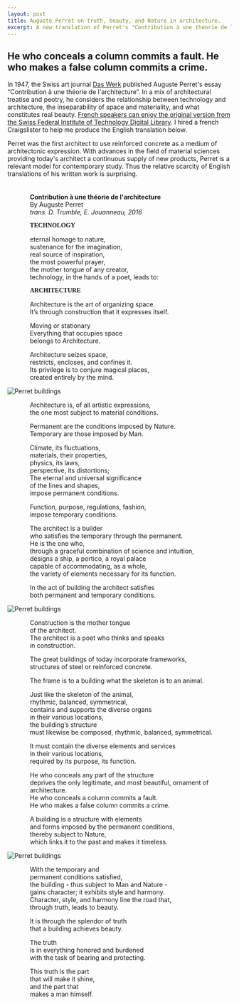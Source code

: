 ```yaml
---
layout: post
title: Auguste Perret on truth, beauty, and Nature in architecture.
excerpt: A new translation of Perret's "Contribution à une théorie de l'architecture"
---
```


## He who conceals a column commits a fault. He who makes a false column commits a crime.

In 1947, the Swiss art journal <a href="http://www.e-periodica.ch/digbib/volumes?UID=wbw-002">Das Werk</a> published Auguste Perret's essay “Contribution à une théorie de l'architecture”. In a mix of architectural treatise and peotry, he considers the relationship between technology and architecture, the inseparability of space and materiality, and what constitutes real beauty. <a href="http://www.e-periodica.ch/digbib/view?var=true&pid=wbw-002:1947:34::1089#119">French speakers can enjoy the original version from the Swiss Federal Institute of Technology Digital Library</a>. I hired a french Craigslister to help me produce the English translation below.

Perret was the first architect to use reinforced concrete as a medium of architectonic expression. With advances in the field of material sciences providing today's architect a continuous supply of new products, Perret is a relevant model for contemporary study. Thus the relative scarcity of English translations of his written work is surprising.

<div style="margin-left:10%;margin-top:2.5em;">
<p><strong>Contribution à une théorie de l'architecture</strong><br />
By Auguste Perret<br />
<i>trans. D. Trumble, E. Jouanneau, 2016</i><p>
<p style="font-family:montserrat; font-weight:bold; margin-bottom:0px;"> TECHNOLOGY </p>
<p style="margin-bottom:0px;">eternal homage to nature,<br />
sustenance for the imagination,<br />
real source of inspiration,<br />
the most powerful prayer,<br />
the mother tongue of any creator,<br />
technology, in the hands of a poet, leads to:</p>
<p style="font-family:montserrat; font-weight:bold;"> ARCHITECTURE </p>

<p>Architecture is the art of organizing space.<br />
It’s through construction that it expresses itself.</p>

<p>Moving or stationary<br />
Everything that occupies space<br />
belongs to Architecture.</p>

<p>Architecture seizes space,<br />
restricts, encloses, and confines it.<br />
Its privilege is to conjure magical places,<br />
created entirely by the mind.</p> </div>

<img src="http://dtlib.github.io/blog/images/perret/image1.png" alt="Perret buildings">

<div style="margin-left:10%;">
<p>Architecture is, of all artistic expressions,<br />
the one most subject to material conditions.</p>

<p>Permanent are the conditions imposed by Nature.<br />
Temporary are those imposed by Man.</p>

<p>Climate, its fluctuations,<br />
materials, their properties,<br />
physics, its laws,<br />
perspective, its distortions;<br />
The eternal and universal significance<br />
of the lines and shapes,<br />
impose permanent conditions.</p>

<p>Function, purpose, regulations, fashion,<br />
impose temporary conditions.</p>

<p>The architect is a builder<br />
who satisfies the temporary through the permanent.<br />
He is the one who,<br />
through a graceful combination of science and intuition,<br />
designs a ship, a portico, a royal palace<br />
capable of accommodating, as a whole,<br />
the variety of elements necessary for its function.</p>

<p>In the act of building the architect satisfies<br />
both permanent and temporary conditions.</p></div>

<img src="http://dtlib.github.io/blog/images/perret/image2.png" alt="Perret buildings">

<div style="margin-left:10%;">
<p>Construction is the mother tongue<br />
of the architect.<br />
The architect is a poet who thinks and speaks<br />
in construction.</p>

<p>The great buildings of today incorporate frameworks,<br />
structures of steel or reinforced concrete.</p>

<p>The frame is to a building what the skeleton is to an animal.</p>

<p>Just like the skeleton of the animal,<br />
rhythmic, balanced, symmetrical,<br />
contains and supports the diverse organs<br />
in their various locations,<br />
the building’s structure<br />
must likewise be composed, rhythmic, balanced, symmetrical.</p>

<p>It must contain the diverse elements and services<br />
in their various locations,<br />
required by its purpose, its function.</p>

<p>He who conceals any part of the structure<br />
deprives the only legitimate, and most beautiful, ornament of architecture.<br />
He who conceals a column commits a fault.<br />
He who makes a false column commits a crime.</p>

<p>A building is a structure with elements<br />
and forms imposed by the permanent conditions,<br />
thereby subject to Nature,<br />
which links it to the past and makes it timeless.</p></div>

<img src="http://dtlib.github.io/blog/images/perret/image3.png" alt="Perret buildings">

<div style="margin-left:10%;">
<p>With the temporary and<br />
permanent conditions satisfied,<br />
the building - thus subject to Man and Nature -<br />
gains character; it exhibits style and harmony.<br />
Character, style, and harmony line the road that,<br />
through truth, leads to beauty.</p>

<p>It is through the splendor of truth<br />
that a building achieves beauty.

<p>The truth<br />
is in everything honored and burdened<br />
with the task of bearing and protecting.</p>

<p>This truth is the part<br />
that will make it shine,<br />
and the part that<br />
makes a man himself.</p>
